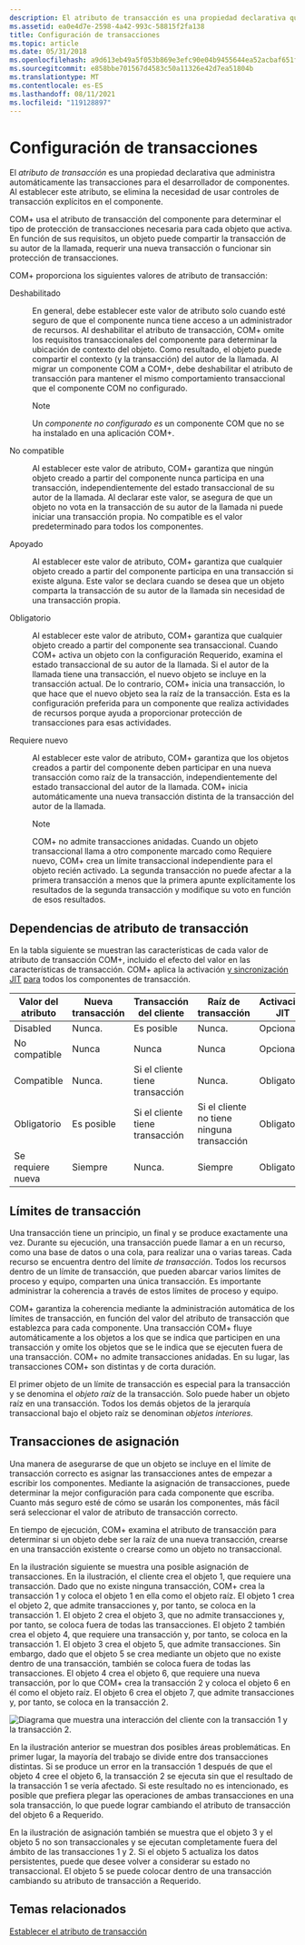 ```yaml
---
description: El atributo de transacción es una propiedad declarativa que administra automáticamente las transacciones para el desarrollador de componentes. Al establecer este atributo, se elimina la necesidad de usar controles de transacción explícitos en el componente.
ms.assetid: ea0e4d7e-2598-4a42-993c-58815f2fa138
title: Configuración de transacciones
ms.topic: article
ms.date: 05/31/2018
ms.openlocfilehash: a9d613eb49a5f053b869e3efc90e04b9455644ea52acbaf651f33b00909e6e35
ms.sourcegitcommit: e858bbe701567d4583c50a11326e42d7ea51804b
ms.translationtype: MT
ms.contentlocale: es-ES
ms.lasthandoff: 08/11/2021
ms.locfileid: "119128897"
---
```

# <a name="configuring-transactions"></a>Configuración de transacciones

El *atributo de transacción* es una propiedad declarativa que administra automáticamente las transacciones para el desarrollador de componentes. Al establecer este atributo, se elimina la necesidad de usar controles de transacción explícitos en el componente.

COM+ usa el atributo de transacción del componente para determinar el tipo de protección de transacciones necesaria para cada objeto que activa. En función de sus requisitos, un objeto puede compartir la transacción de su autor de la llamada, requerir una nueva transacción o funcionar sin protección de transacciones.

COM+ proporciona los siguientes valores de atributo de transacción:

<dl> <dt>

<span id="Disabled"></span><span id="disabled"></span><span id="DISABLED"></span>Deshabilitado
</dt> <dd>

En general, debe establecer este valor de atributo solo cuando esté seguro de que el componente nunca tiene acceso a un administrador de recursos. Al deshabilitar el atributo de transacción, COM+ omite los requisitos transaccionales del componente para determinar la ubicación de contexto del objeto. Como resultado, el objeto puede compartir el contexto (y la transacción) del autor de la llamada. Al migrar un componente COM a COM+, debe deshabilitar el atributo de transacción para mantener el mismo comportamiento transaccional que el componente COM no configurado.

> [!Note]  
> Un *componente no configurado es* un componente COM que no se ha instalado en una aplicación COM+.

 

</dd> <dt>

<span id="Not_Supported"></span><span id="not_supported"></span><span id="NOT_SUPPORTED"></span>No compatible
</dt> <dd>

Al establecer este valor de atributo, COM+ garantiza que ningún objeto creado a partir del componente nunca participa en una transacción, independientemente del estado transaccional de su autor de la llamada. Al declarar este valor, se asegura de que un objeto no vota en la transacción de su autor de la llamada ni puede iniciar una transacción propia. No compatible es el valor predeterminado para todos los componentes.

</dd> <dt>

<span id="Supported"></span><span id="supported"></span><span id="SUPPORTED"></span>Apoyado
</dt> <dd>

Al establecer este valor de atributo, COM+ garantiza que cualquier objeto creado a partir del componente participa en una transacción si existe alguna. Este valor se declara cuando se desea que un objeto comparta la transacción de su autor de la llamada sin necesidad de una transacción propia.

</dd> <dt>

<span id="Required"></span><span id="required"></span><span id="REQUIRED"></span>Obligatorio
</dt> <dd>

Al establecer este valor de atributo, COM+ garantiza que cualquier objeto creado a partir del componente sea transaccional. Cuando COM+ activa un objeto con la configuración Requerido, examina el estado transaccional de su autor de la llamada. Si el autor de la llamada tiene una transacción, el nuevo objeto se incluye en la transacción actual. De lo contrario, COM+ inicia una transacción, lo que hace que el nuevo objeto sea la raíz de la transacción. Esta es la configuración preferida para un componente que realiza actividades de recursos porque ayuda a proporcionar protección de transacciones para esas actividades.

</dd> <dt>

<span id="Requires_New"></span><span id="requires_new"></span><span id="REQUIRES_NEW"></span>Requiere nuevo
</dt> <dd>

Al establecer este valor de atributo, COM+ garantiza que los objetos creados a partir del componente deben participar en una nueva transacción como raíz de la transacción, independientemente del estado transaccional del autor de la llamada. COM+ inicia automáticamente una nueva transacción distinta de la transacción del autor de la llamada.

> [!Note]  
> COM+ no admite transacciones anidadas. Cuando un objeto transaccional llama a otro componente marcado como Requiere nuevo, COM+ crea un límite transaccional independiente para el objeto recién activado. La segunda transacción no puede afectar a la primera transacción a menos que la primera apunte explícitamente los resultados de la segunda transacción y modifique su voto en función de esos resultados.

 

</dd> </dl>

## <a name="transaction-attribute-dependencies"></a>Dependencias de atributo de transacción

En la tabla siguiente se muestran las características de cada valor de atributo de transacción COM+, incluido el efecto del valor en las características de transacción. COM+ aplica la activación [y sincronización JIT](com--just-in-time-activation.md) [para](com--synchronization.md) todos los componentes de transacción.



| Valor del atributo          | Nueva transacción   | Transacción del cliente                 | Raíz de transacción                        | Activación JIT      | Sincronización     |
|--------------------------|-------------------|--------------------------------------|-----------------------------------------|---------------------|---------------------|
| Disabled<br/>      | Nunca.<br/>  | Es posible<br/>                     | Nunca.<br/>                        | Opcional<br/> | Opcional<br/> |
| No compatible<br/> | Nunca<br/>  | Nunca<br/>                     | Nunca<br/>                        | Opcional<br/> | Opcional<br/> |
| Compatible<br/>     | Nunca.<br/>  | Si el cliente tiene transacción<br/> | Nunca.<br/>                        | Obligatorio<br/> | Obligatorio<br/> |
| Obligatorio<br/>      | Es posible<br/>  | Si el cliente tiene transacción<br/> | Si el cliente no tiene ninguna transacción<br/> | Obligatorio<br/> | Obligatorio<br/> |
| Se requiere nueva<br/>  | Siempre<br/> | Nunca.<br/>                     | Siempre<br/>                       | Obligatorio<br/> | Obligatorio<br/> |



 

## <a name="transaction-boundaries"></a>Límites de transacción

Una transacción tiene un principio, un final y se produce exactamente una vez. Durante su ejecución, una transacción puede llamar a en un recurso, como una base de datos o una cola, para realizar una o varias tareas. Cada recurso se encuentra dentro del límite *de transacción*. Todos los recursos dentro de un límite de transacción, que pueden abarcar varios límites de proceso y equipo, comparten una única transacción. Es importante administrar la coherencia a través de estos límites de proceso y equipo.

COM+ garantiza la coherencia mediante la administración automática de los límites de transacción, en función del valor del atributo de transacción que establezca para cada componente. Una transacción COM+ fluye automáticamente a los objetos a los que se indica que participen en una transacción y omite los objetos que se le indica que se ejecuten fuera de una transacción. COM+ no admite transacciones anidadas. En su lugar, las transacciones COM+ son distintas y de corta duración.

El primer objeto de un límite de transacción es especial para la transacción y se denomina el *objeto raíz* de la transacción. Solo puede haber un objeto raíz en una transacción. Todos los demás objetos de la jerarquía transaccional bajo el objeto raíz se denominan *objetos interiores.*

## <a name="mapping-transactions"></a>Transacciones de asignación

Una manera de asegurarse de que un objeto se incluye en el límite de transacción correcto es asignar las transacciones antes de empezar a escribir los componentes. Mediante la asignación de transacciones, puede determinar la mejor configuración para cada componente que escriba. Cuanto más seguro esté de cómo se usarán los componentes, más fácil será seleccionar el valor de atributo de transacción correcto.

En tiempo de ejecución, COM+ examina el atributo de transacción para determinar si un objeto debe ser la raíz de una nueva transacción, crearse en una transacción existente o crearse como un objeto no transaccional.

En la ilustración siguiente se muestra una posible asignación de transacciones. En la ilustración, el cliente crea el objeto 1, que requiere una transacción. Dado que no existe ninguna transacción, COM+ crea la transacción 1 y coloca el objeto 1 en ella como el objeto raíz. El objeto 1 crea el objeto 2, que admite transacciones y, por tanto, se coloca en la transacción 1. El objeto 2 crea el objeto 3, que no admite transacciones y, por tanto, se coloca fuera de todas las transacciones. El objeto 2 también crea el objeto 4, que requiere una transacción y, por tanto, se coloca en la transacción 1. El objeto 3 crea el objeto 5, que admite transacciones. Sin embargo, dado que el objeto 5 se crea mediante un objeto que no existe dentro de una transacción, también se coloca fuera de todas las transacciones. El objeto 4 crea el objeto 6, que requiere una nueva transacción, por lo que COM+ crea la transacción 2 y coloca el objeto 6 en él como el objeto raíz. El objeto 6 crea el objeto 7, que admite transacciones y, por tanto, se coloca en la transacción 2.

![Diagrama que muestra una interacción del cliente con la transacción 1 y la transacción 2.](images/fc7e2d03-94c2-40d9-a79b-1e05ca31dd80.png)

En la ilustración anterior se muestran dos posibles áreas problemáticas. En primer lugar, la mayoría del trabajo se divide entre dos transacciones distintas. Si se produce un error en la transacción 1 después de que el objeto 4 cree el objeto 6, la transacción 2 se ejecuta sin que el resultado de la transacción 1 se vería afectado. Si este resultado no es intencionado, es posible que prefiera plegar las operaciones de ambas transacciones en una sola transacción, lo que puede lograr cambiando el atributo de transacción del objeto 6 a Requerido.

En la ilustración de asignación también se muestra que el objeto 3 y el objeto 5 no son transaccionales y se ejecutan completamente fuera del ámbito de las transacciones 1 y 2. Si el objeto 5 actualiza los datos persistentes, puede que desee volver a considerar su estado no transaccional. El objeto 5 se puede colocar dentro de una transacción cambiando su atributo de transacción a Requerido.

## <a name="related-topics"></a>Temas relacionados

<dl> <dt>

[Establecer el atributo de transacción](setting-the-transaction-attribute.md)
</dt> </dl>

 

 




